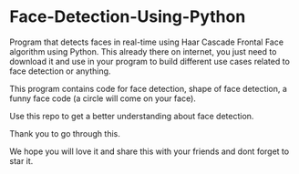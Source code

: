 # Face-Detection-Using-Python

Program that detects faces in real-time using Haar Cascade Frontal Face algorithm using Python. This already there on internet, you just need to download it and use in your program to build different use cases related to face detection or anything.

This program contains code for face detection, shape of face detection, a funny face code (a circle will come on your face).

Use this repo to get a better understanding about face detection.

Thank you to go through this.

We hope you will love it and share this with your friends and dont forget to star it.
